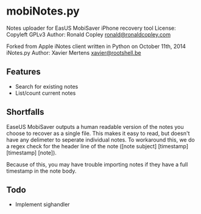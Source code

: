 mobiNotes.py
=========
Notes uploader for EasUS MobiSaver iPhone recovery tool
License: Copyleft GPLv3
Author: Ronald Copley <ronald@ronaldcopley.com>

Forked from Apple iNotes client written in Python on October 11th, 2014
iNotes.py Author: Xavier Mertens <xavier@rootshell.be>

Features
--------
* Search for existing notes
* List/count current notes

Shortfalls
----------
EaseUS MobiSaver outputs a human readable version of the notes you choose to recover as a single file. This makes it easy to read, but doesn't have any delimeter to seperate individual notes. To workaround this, we do a regex check for the header line of the note (\[note subject] \[timestamp] \[timestamp] \[note]).

Because of this, you may have trouble importing notes if they have a full timestamp in the note body.

Todo
----
* Implement sighandler
